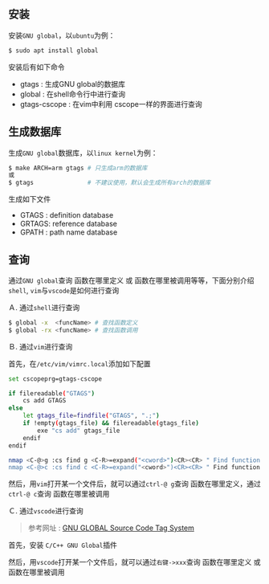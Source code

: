 ## 安装

安装`GNU global`，以`ubuntu`为例：

```bash
$ sudo apt install global
```

安装后有如下命令

- gtags  : 生成GNU global的数据库
- global : 在shell命令行中进行查询
- gtags-cscope : 在vim中利用 cscope一样的界面进行查询

## 生成数据库

生成`GNU global`数据库，以`linux kernel`为例：

```bash
$ make ARCH=arm gtags # 只生成arm的数据库
或
$ gtags               # 不建议使用，默认会生成所有arch的数据库
```

生成如下文件

- GTAGS   : definition database
- GRTAGS:  reference database
- GPATH  :  path name database

## 查询

通过`GNU global`查询 函数在哪里定义 或 函数在哪里被调用等等，下面分别介绍`shell`, `vim`与`vscode`是如何进行查询

Ａ. 通过`shell`进行查询

```bash
$ global -x  <funcName> # 查找函数定义
$ global -rx <funcName> # 查找函数调用
```

Ｂ. 通过`vim`进行查询

首先，在`/etc/vim/vimrc.local`添加如下配置

```bash
set cscopeprg=gtags-cscope

if filereadable("GTAGS")
    cs add GTAGS
else
    let gtags_file=findfile("GTAGS", ".;")
    if !empty(gtags_file) && filereadable(gtags_file)
        exe "cs add" gtags_file
    endif
endif

nmap <C-@>g :cs find g <C-R>=expand("<cword>")<CR><CR> " Find function definition
nmap <C-@>c :cs find c <C-R>=expand("<cword>")<CR><CR> " Find function call
```

然后，用`vim`打开某一个文件后，就可以通过`ctrl-@ g`查询 函数在哪里定义，通过`ctrl-@ c`查询 函数在哪里被调用

Ｃ. 通过`vscode`进行查询

>  参考网址 : [GNU GLOBAL Source Code Tag System](https://www.gnu.org/software/global/globaldoc.html)

首先，安装 `C/C++ GNU Global`插件

然后，用`vscode`打开某一个文件后，就可以通过`右键->xxx`查询 函数在哪里定义 或 函数在哪里被调用

